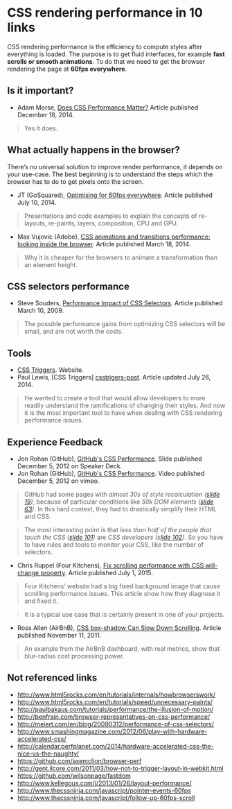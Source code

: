 # CSS rendering performance in 10 links

CSS rendering performance is the efficiency to compute styles after everything is loaded.
The purpose is to get fluid interfaces, for example **fast scrolls or smooth animations**.
To do that we need to get the browser rendering the page at **60fps everywhere**.


## Is it important?

 * Adam Morse, [Does CSS Performance Matter?][mrmrs-caring] Article published December 18, 2014.
 
> Yes it does. 
 
[mrmrs-caring]: http://mrmrs.io/writing/2014/12/18/caring/


## What actually happens in the browser? 

There’s no universal solution to improve render performance, it depends on your use-case.
The best beginning is to understand the steps which the browser has to do to get pixels onto the screen.

 * JT (GoSquared), [Optimising for 60fps everywhere][gosquared-article]. Article published July 10, 2014.

> Presentations and code examples to explain the concepts of re-layouts, re-paints, layers, composition, CPU and GPU.

[gosquared-article]: https://engineering.gosquared.com/optimising-60fps-everywhere-in-javascript


 * Max Vujovic (Adobe), [CSS animations and transitions performance: looking inside the browser][adobe-animations-performance].
 Article published March 18, 2014.
  
> Why it is cheaper for the browsers to animate a transformation than an element height.

[adobe-animations-performance]: http://blogs.adobe.com/webplatform/2014/03/18/css-animations-and-transitions-performance/


## CSS selectors performance

 * Steve Souders, [Performance Impact of CSS Selectors][stevesouders-selector]. Article published March 10, 2009.

> The possible performance gains from optimizing CSS selectors will be small, and are not worth the costs.

[stevesouders-selector]: http://www.stevesouders.com/blog/2009/03/10/performance-impact-of-css-selectors/


## Tools

 * [CSS Triggers][csstriggers]. Website.
 * Paul Lewis, [CSS Triggers] [csstrigers-post]. Article updated July 26, 2014.
 
> He wanted to create a tool that would allow developers to more readily understand the ramifications of changing their styles.
And now it is the most important tool to have when dealing with CSS rendering performance issues.

[csstriggers]: http://csstriggers.com/
[csstrigers-post]: https://aerotwist.com/blog/css-triggers/


## Experience Feedback

 * Jon Rohan (GitHub), [GitHub's CSS Performance][github-slides]. Slide published December 5, 2012 on Speaker Deck.
 * Jon Rohan (GitHub), [GitHub's CSS Performance][github-video]. Video published December 5, 2012 on vimeo.

> GitHub had some pages with *almost 30s of style recalculation ([slide 19](https://speakerdeck.com/jonrohan/githubs-css-performance?slide=19))*,
because of particular conditions like *50k DOM elements ([slide 63](https://speakerdeck.com/jonrohan/githubs-css-performance?slide=63))*.
In this hard context, they had to drastically simplify their HTML and CSS.

> The most interesting point is that *less than half of the people that touch the CSS ([slide 101](https://speakerdeck.com/jonrohan/githubs-css-performance?slide=101))* are *CSS developers (s[lide 102](https://speakerdeck.com/jonrohan/githubs-css-performance?slide=102))*.
So you have to have rules and tools to monitor your CSS, like the number of selectors. 

[github-slides]: https://speakerdeck.com/jonrohan/githubs-css-performance
[github-video]: https://vimeo.com/54990931


 * Chris Ruppel (Four Kitchens), [Fix scrolling performance with CSS will-change property][fourkitchens-scrolling]. Article published July 1, 2015.

> Four Kitchens’ website had a big fixed background image that cause scrolling performance issues.
This article show how they diagnose it and fixed it.

> It is a typical use case that is certainly present in one of your projects.

[fourkitchens-scrolling]: https://fourword.fourkitchens.com/article/fix-scrolling-performance-css-will-change-property


 * Ross Allen (AirBnB), [CSS box-shadow Can Slow Down Scrolling][airbnb-box-shadow]. Article published November 11, 2011.

> An example from the AirBnB dashboard, with real metrics, show that blur-radius cost processing power.

[airbnb-box-shadow]: http://nerds.airbnb.com/box-shadows-are-expensive-to-paint/


## Not referenced links

 * http://www.html5rocks.com/en/tutorials/internals/howbrowserswork/
 * http://www.html5rocks.com/en/tutorials/speed/unnecessary-paints/
 * http://paulbakaus.com/tutorials/performance/the-illusion-of-motion/
 * http://benfrain.com/browser-representatives-on-css-performance/
 * http://meiert.com/en/blog/20090312/performance-of-css-selectors/
 * http://www.smashingmagazine.com/2012/06/play-with-hardware-accelerated-css/
 * http://calendar.perfplanet.com/2014/hardware-accelerated-css-the-nice-vs-the-naughty/
 * https://github.com/axemclion/browser-perf
 * http://gent.ilcore.com/2011/03/how-not-to-trigger-layout-in-webkit.html
 * https://github.com/wilsonpage/fastdom
 * http://www.kellegous.com/j/2013/01/26/layout-performance/
 * http://www.thecssninja.com/javascript/pointer-events-60fps
 * http://www.thecssninja.com/javascript/follow-up-60fps-scroll

